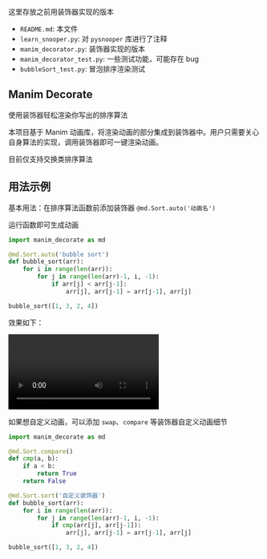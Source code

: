 这里存放之前用装饰器实现的版本

- `README.md`: 本文件
- `learn_snooper.py`: 对 `pysnooper` 库进行了注释
- `manim_decorator.py`: 装饰器实现的版本
- `manim_decorator_test.py`: 一些测试功能，可能存在 bug
- `bubbleSort_test.py`: 冒泡排序渲染测试

## Manim Decorate

使用装饰器轻松渲染你写出的排序算法

本项目基于 Manim 动画库，将渲染动画的部分集成到装饰器中。用户只需要关心自身算法的实现，调用装饰器即可一键渲染动画。

目前仅支持交换类排序算法

## 用法示例

基本用法：在排序算法函数前添加装饰器 `@md.Sort.auto('动画名')`

运行函数即可生成动画
```python
import manim_decorate as md

@md.Sort.auto('bubble sort')
def bubble_sort(arr):
    for i in range(len(arr)):
        for j in range(len(arr)-1, i, -1):
            if arr[j] < arr[j-1]:
                arr[j], arr[j-1] = arr[j-1], arr[j]

bubble_sort([1, 3, 2, 4])
```
效果如下：

<video src="Sort.mp4" controls title="Title"></video>

如果想自定义动画，可以添加 `swap`、`compare` 等装饰器自定义动画细节

```python
import manim_decorate as md

@md.Sort.compare()
def cmp(a, b):
    if a < b:
        return True
    return False

@md.Sort.sort('自定义装饰器')
def bubble_sort(arr):
    for i in range(len(arr)):
        for j in range(len(arr)-1, i, -1):
            if cmp(arr[j], arr[j-1]):
                arr[j], arr[j-1] = arr[j-1], arr[j]

bubble_sort([1, 3, 2, 4])
```